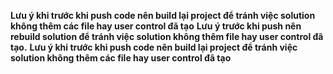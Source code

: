 **Lưu ý khi trước khi push code nên build lại project để tránh việc solution không thêm các file hay user control đã tạo**
**Lưu ý trước khi push nên rebuild solution để tránh việc solution không thêm file hay user control đã tạo.**
**Lưu ý khi trước khi push code nên build lại project để tránh việc solution không thêm các file hay user control đã tạo**